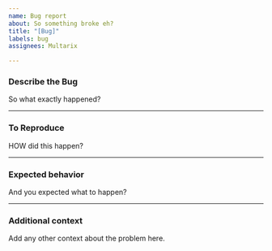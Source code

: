 ```yaml
---
name: Bug report
about: So something broke eh?
title: "[Bug]"
labels: bug
assignees: Multarix

---
```


### Describe the Bug
So what exactly happened?


----
### To Reproduce
HOW did this happen?


----
### Expected behavior
And you expected what to happen?


----
### Additional context
Add any other context about the problem here.
